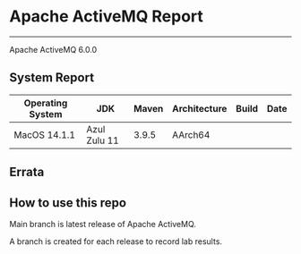 # Apache ActiveMQ Report
--- 

Apache ActiveMQ 6.0.0

## System Report

| Operating System    | JDK       | Maven | Architecture | Build | Date  |
|---------------------|-----------|-------|--------------|-------|-------|
| MacOS 14.1.1          | Azul Zulu 11   | 3.9.5 | AArch64      |  |  |


## Errata


## How to use this repo

Main branch is latest release of Apache ActiveMQ.

A branch is created for each release to record lab results.
